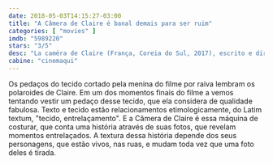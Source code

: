 ```yaml
---
date: 2018-05-03T14:15:27-03:00
title: "A Câmera de Claire é banal demais para ser ruim"
categories: [ "movies" ]
imdb: "5989220"
stars: "3/5"
desc: "La caméra de Claire (França, Coreia do Sul, 2017), escrito e dirigido por Sang-soo Hong, com Isabelle Huppert, Min-hee Kim, Mi-hee Chang."
cabine: "cinemaqui"
---
```

Os pedaços do tecido cortado pela menina do filme por raiva lembram os polaroides de Claire. Em um dos momentos finais do filme a vemos tentando vestir um pedaço desse tecido, que ela considera de qualidade fabulosa. Texto e tecido estão relacionamentos etimologicamente, do Latim textum, "tecido, entrelaçamento". E a Câmera de Claire é essa máquina de costurar, que conta uma história através de suas fotos, que revelam momentos entrelaçados. A textura dessa história depende dos seus personagens, que estão vivos, nas ruas, e mudam toda vez que uma foto deles é tirada.
